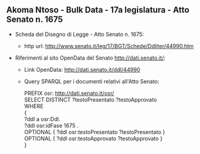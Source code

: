 ## Akoma Ntoso - Bulk Data - 17a legislatura - Atto Senato n. 1675 ##

* Scheda del Disegno di Legge - Atto Senato n. 1675:
	* http url: http://www.senato.it/leg/17/BGT/Schede/Ddliter/44990.htm

* Riferimenti al sito OpenData del Senato http://dati.senato.it/:
	* Link OpenData: http://dati.senato.it/ddl/44990
	* Query SPARQL per i documenti relativi all'Atto Senato:

        PREFIX osr: <http://dati.senato.it/osr/>  
		SELECT DISTINCT ?testoPresentato ?testoApprovato  
		WHERE  
		{  
		    ?ddl a osr:Ddl.  
		    ?ddl osr:idFase 1675 .  
		    OPTIONAL { ?ddl osr:testoPresentato ?testoPresentato }  
		    OPTIONAL { ?ddl osr:testoApprovato ?testoApprovato }  
		}
		